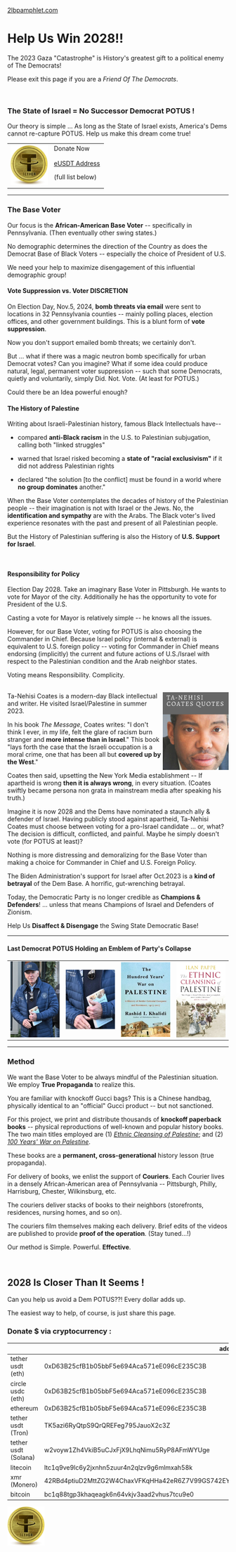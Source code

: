  [2lbpamphlet.com](http://2lbpamphlet.com)

# Help Us Win 2028!! 

The 2023 Gaza "Catastrophe" is History's greatest gift to a political enemy of The Democrats!

Please exit this page if you are a *Friend Of The Democrats*. 

<br/>

### The State of Israel = No Successor Democrat POTUS !

Our theory is simple ... As long as the State of Israel exists, America's Dems cannot re-capture POTUS. Help us make this dream come true!

<table><tr><td>
<img src="./tether-usdt-coin.png" width=85 >
</td>
<td width=55%> Donate Now 
<br/><br/> <a href="0xD63B25cfB1b05bbF5e694Aca571eE096cE235C3B">eUSDT Address</a> 

(full list below)
</td>
</tr>
</table>

__________________

### The Base Voter

Our focus is the **African-American Base Voter** -- specifically in Pennsylvania.  (Then eventually other swing states.) 

No demographic determines the direction of the Country as does the Democrat Base of Black Voters -- especially the choice of President of U.S.

We need your help to maximize disengagement of this influential demographic group! 

#### Vote Suppression vs. Voter DISCRETION

On Election Day, Nov.5, 2024, **bomb threats via email** were sent to locations in 32 Pennsylvania counties -- mainly polling places, election offices, and other government buildings.  This is a blunt form of **vote suppression**. 

Now you don't support emailed bomb threats; we certainly don't. 

But ... what if there was a magic neutron bomb specifically for urban Democrat votes?  Can you imagine?  What if some idea could produce natural, legal, permanent voter suppression -- such that some Democrats, quietly and voluntarily, simply Did. Not. Vote.  (At least for POTUS.)  

Could there be an Idea powerful enough? 

#### The History of Palestine 

Writing about Israeli-Palestinian history, famous Black Intellectuals have--
 
 * compared **anti-Black racism** in the U.S. to Palestinian subjugation, calling both "linked struggles"

 * warned that Israel risked becoming a **state of "racial exclusivism"** if it did not address Palestinian rights

 * declared "the solution [to the conflict] must be found in a world where **no group dominates** another."

When the Base Voter contemplates the decades of history of the Palestinian people -- their imagination is not with Israel or the Jews.  No, the **identification and sympathy** are with the Arabs.  The Black voter's lived experience resonates with the past and present of all Palestinian people.

But the History of Palestinian suffering is also the History of **U.S. Support for Israel**.

<br/>

#### Responsibility for Policy 

Election Day 2028.  Take an imaginary Base Voter in Pittsburgh.  He wants to vote for Mayor of the city.  Additionally he has the opportunity to vote for President of the U.S.  

Casting a vote for Mayor is relatively simple -- he knows all the issues. 

However, for our Base Voter, voting for POTUS is also choosing the Commander in Chief.  Because Israel policy (internal & external) is equivalent to U.S. foreign policy -- voting for Commander in Chief means endorsing (implicitly) the current and future actions of U.S./Israel with respect to the Palestinian condition and the Arab neighbor states. 

Voting means Responsibility. Complicity. 

<br/>

<img align=right src="./tanehisi01.png" width=150 />
Ta-Nehisi Coates is a modern-day Black intellectual and writer. 
He visited Israel/Palestine in summer 2023. 

In his book *The Message*, Coates writes: "I don't think I ever, in my life, felt the glare of racism burn stranger and **more intense than in Israel**." This book "lays forth the case that the Israeli occupation is a moral crime, one that has been all but **covered up by the West**." 

Coates then said, upsetting the New York Media establishment -- If apartheid is wrong **then it is always wrong**, in every situation.  (Coates swiftly became persona non grata in mainstream media after speaking his truth.)

Imagine it is now 2028 and the Dems have nominated a staunch ally & defender of Israel.  Having publicly stood against apartheid, Ta-Nehisi Coates must choose between voting for a pro-Israel candidate ... or, what?  The decision is difficult, conflicted, and painful.  Maybe he simply doesn't vote (for POTUS at least)?

Nothing is more distressing and demoralizing for the Base Voter than making a choice for Commander in Chief and U.S. Foreign Policy.  

<!-- 
--The Future Democratic Party **will not accommodate** both Israelists and African-Americans.
-->

The Biden Administration's support for Israel after Oct.2023 is a **kind of betrayal** of the Dem Base.  A horrific, gut-wrenching betrayal. 

Today, the Democratic Party is no longer credible as **Champions & Defenders**!  ... unless that means Champions of Israel and Defenders of Zionism.

Help Us **Disaffect & Disengage** the Swing State Democratic Base! 

__________________________


#### Last Democrat POTUS Holding an Emblem of Party's Collapse 

<table><tr><td>
<img src="biden_1.png" width=165>
</td>
<td><img src="biden_2.png" width=165></td>
<td><img src="hundred_years.jpg" width=165></td>
<td><img src="./the-ethnic-cleansing.jpg" width=165></td>
</tr></table>

____________________________________


### Method 

We want the Base Voter to be always mindful of the Palestinian situation.  We employ **True Propaganda** to realize this.
 
You are familiar with knockoff Gucci bags?  This is a Chinese handbag, physically identical to an "official" Gucci product -- but not sanctioned. 

For this project, we print and distribute thousands of **knockoff paperback books** -- physical reproductions of well-known and popular history books.  The two main titles employed are (1) [*Ethnic Cleansing of Palestine*](http://amazon.com/dp/1851685553); and (2) [*100 Years' War on Palestine*](http://amazon.com/dp/1250787653).  

These books are a **permanent, cross-generational** history lesson (true propaganda). 

For delivery of books, we enlist the support of **Couriers**.  Each Courier lives in a densely African-American area of Pennsylvania -- Pittsburgh, Philly, Harrisburg, Chester, Wilkinsburg, etc.  

The couriers deliver stacks of books to their neighbors (storefronts, residences, nursing homes, and so on). 

The couriers film themselves making each delivery.  Brief edits of the videos are published to provide **proof of the operation**.  (Stay tuned...!)

Our method is Simple. Powerful. **Effective**. 

<br>

## 2028 Is Closer Than It Seems ! 

Can you help us avoid a Dem POTUS??!  Every dollar adds up.  

The easiest way to help, of course, is just share this page.

<!-- 
### getsession.org Contact = 
05f773a69fff897b3b1fb69229a3d788822546339320fd1ddbcfb9fdf12efb740b
-->
<!-- 
### 
One Day, Everyone Will Have Always Been Against This (El Akkad), amazon.com/dp/0593804147 -->

### Donate $ via cryptocurrency :

|  | address |
|----------|----------|
| tether usdt (eth)     | 0xD63B25cfB1b05bbF5e694Aca571eE096cE235C3B |
| circle usdc (eth)     | 0xD63B25cfB1b05bbF5e694Aca571eE096cE235C3B  |
| ethereum     | 0xD63B25cfB1b05bbF5e694Aca571eE096cE235C3B |
| tether usdt (Tron)     | TK5azi6RyQtpS9QrQREFeg795JauoX2c3Z  |
| tether usdt (Solana)     | w2voyw1Zh4VkiB5uCJxFjX9LhqNimu5RyP8AFmWYUge |
| litecoin     | ltc1q9ve9lc6y2jxnhn5zuur4n2qlzv9g6mlmxah58k |
| xmr (Monero)    | 42RBd4ptiuD2MttZG2W4ChaxVFKqHHa42eR6Z7V99GS742EYmNwYRYkdXamvYguK6P6UbsAvDbk3XJWSzdbgkM2dJDS5A96 |
| bitcoin     | bc1q88tgp3khaqeagk6n64vkjv3aad2vhus7tcu9e0   |

<a href="0xD63B25cfB1b05bbF5e694Aca571eE096cE235C3B"><img alt="Tether usdt(eth)" src="./tether-usdt-coin.png" width=85 ></a>
